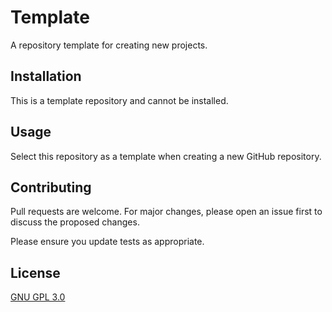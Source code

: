 # Template

A repository template for creating new projects.

## Installation

This is a template repository and cannot be installed.

## Usage

Select this repository as a template when creating a new GitHub repository.

## Contributing

Pull requests are welcome. For major changes, please open an issue first to discuss the proposed changes.

Please ensure you update tests as appropriate.

## License

[GNU GPL 3.0](https://www.gnu.org/licenses/gpl-3.0.en.html)
